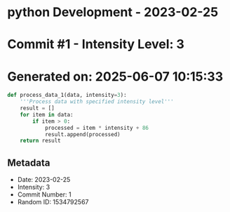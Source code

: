 ﻿# python Development - 2023-02-25
# Commit #1 - Intensity Level: 3
# Generated on: 2025-06-07 10:15:33
```python
def process_data_1(data, intensity=3):
    '''Process data with specified intensity level'''
    result = []
    for item in data:
        if item > 0:
            processed = item * intensity + 86
            result.append(processed)
    return result
```
## Metadata
- Date: 2023-02-25
- Intensity: 3
- Commit Number: 1
- Random ID: 1534792567
